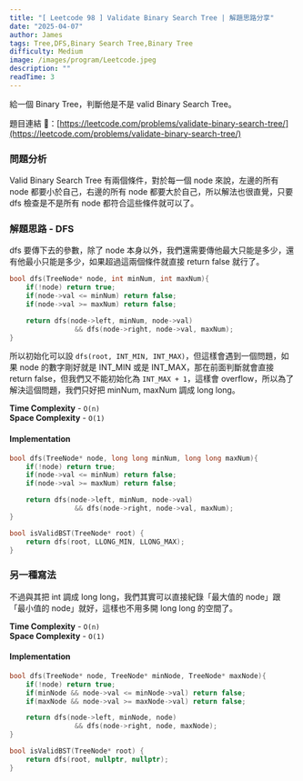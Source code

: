 ```yaml
---
title: "[ Leetcode 98 ] Validate Binary Search Tree | 解題思路分享"
date: "2025-04-07"
author: James
tags: Tree,DFS,Binary Search Tree,Binary Tree
difficulty: Medium
image: /images/program/Leetcode.jpeg
description: ""
readTime: 3
---
```


給一個 Binary Tree，判斷他是不是 valid Binary Search Tree。

題目連結 🔗：[https://leetcode.com/problems/validate-binary-search-tree/](https://leetcode.com/problems/validate-binary-search-tree/)

### **問題分析**

Valid Binary Search Tree 有兩個條件，對於每一個 node 來說，左邊的所有 node 都要小於自己，右邊的所有 node 都要大於自己，所以解法也很直覺，只要 dfs 檢查是不是所有 node 都符合這些條件就可以了。

### **解題思路 - DFS**

dfs 要傳下去的參數，除了 node 本身以外，我們還需要傳他最大只能是多少，還有他最小只能是多少，如果超過這兩個條件就直接 return false 就行了。

```cpp
bool dfs(TreeNode* node, int minNum, int maxNum){
    if(!node) return true;
    if(node->val <= minNum) return false;
    if(node->val >= maxNum) return false;

    return dfs(node->left, minNum, node->val) 
                && dfs(node->right, node->val, maxNum);
}
```

所以初始化可以設 `dfs(root, INT_MIN, INT_MAX)`，但這樣會遇到一個問題，如果 node 的數字剛好就是 INT_MIN 或是 INT_MAX，那在前面判斷就會直接 return false，但我們又不能初始化為 `INT_MAX + 1`，這樣會 overflow，所以為了解決這個問題，我們只好把 minNum, maxNum 調成 long long。

**Time Complexity** - `O(n)`<br>
**Space Complexity** - `O(1)`

#### **Implementation**

```cpp
bool dfs(TreeNode* node, long long minNum, long long maxNum){
    if(!node) return true;
    if(node->val <= minNum) return false;
    if(node->val >= maxNum) return false;

    return dfs(node->left, minNum, node->val) 
                && dfs(node->right, node->val, maxNum);
}

bool isValidBST(TreeNode* root) {
    return dfs(root, LLONG_MIN, LLONG_MAX);
}
```

### **另一種寫法**

不過與其把 int 調成 long long，我們其實可以直接紀錄「最大值的 node」跟「最小值的 node」就好，這樣也不用多開 long long 的空間了。

**Time Complexity** - `O(n)`<br>
**Space Complexity** - `O(1)`

#### **Implementation**

```cpp
bool dfs(TreeNode* node, TreeNode* minNode, TreeNode* maxNode){
    if(!node) return true;
    if(minNode && node->val <= minNode->val) return false;
    if(maxNode && node->val >= maxNode->val) return false;

    return dfs(node->left, minNode, node) 
                && dfs(node->right, node, maxNode);
}

bool isValidBST(TreeNode* root) {
    return dfs(root, nullptr, nullptr);
}
```
